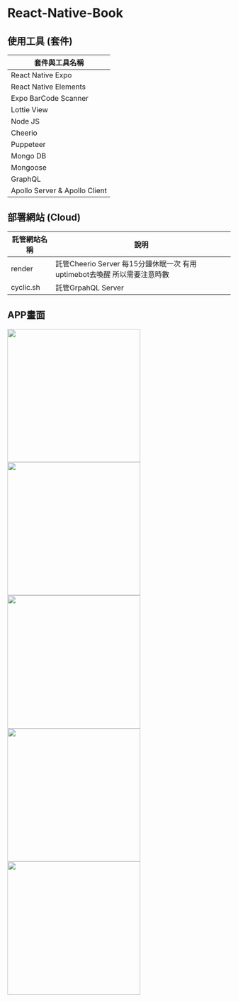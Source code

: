 # React-Native-Book

## 使用工具 (套件)

|套件與工具名稱|
|---|
|React Native Expo|
|React Native Elements|
|Expo BarCode Scanner|
|Lottie View|
|Node JS|
|Cheerio|
|Puppeteer|
|Mongo DB|
|Mongoose|
|GraphQL|
|Apollo Server & Apollo Client|

## 部署網站 (Cloud)

|託管網站名稱|說明|
|---|--|
|render|託管Cheerio Server 每15分鐘休眠一次 有用uptimebot去喚醒 所以需要注意時數|
|cyclic.sh|託管GrpahQL Server|


## APP畫面

<div style='display:inline-block'>
<img src="https://user-images.githubusercontent.com/42636085/191921928-c7a9f19e-4309-4571-974b-fc1dfdc129ae.jpg" width="300"/>
<img src="https://user-images.githubusercontent.com/42636085/191921943-4946aaf1-5da1-47ed-a5df-5132f03aedd9.jpg" width="300"/>
</div>

<div style='display:inline-block'>
<img src="https://user-images.githubusercontent.com/42636085/191921951-cb7e9dd1-9650-4d93-81a4-439968ddde1c.jpg" width="300"/>
<img src="https://user-images.githubusercontent.com/42636085/191921959-4e2e6ea9-d286-423d-96e7-a3fe57bec499.jpg" width="300"/>
</div>

<div style='display:inline-block'>
<img src="https://user-images.githubusercontent.com/42636085/192319688-6b5fd59b-db1e-4d15-8261-236f851f8ae9.png" width="300"/>
</div>
